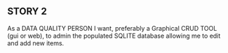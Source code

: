 STORY 2
-------

As a DATA QUALITY PERSON I want, preferably a Graphical CRUD TOOL (gui or web), to admin the populated SQLITE database allowing me to edit and add new items.

